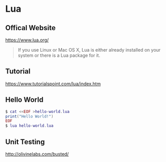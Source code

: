 Lua
====

## Offical Website

https://www.lua.org/

> If you use Linux or Mac OS X, Lua is either already installed on your system or there is a Lua package for it.

## Tutorial

https://www.tutorialspoint.com/lua/index.htm

## Hello World

```lua
$ cat <<EOF >hello-world.lua
print("Hello World!")
EOF
$ lua hello-world.lua
```

## Unit Testing

http://olivinelabs.com/busted/
